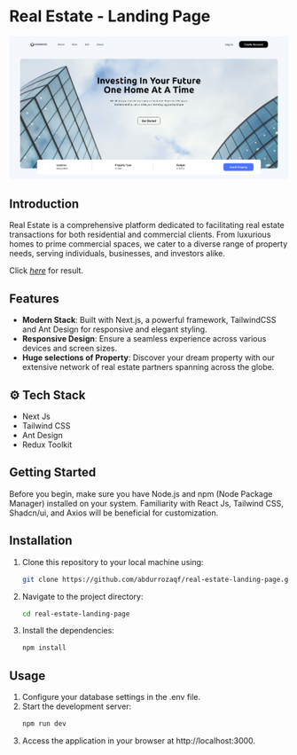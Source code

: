 # Real Estate - Landing Page

<div align="center" width="100%">
   <img src="/public/realestate-page.png" alt="Real Estate">
</div>

## Introduction

Real Estate is a comprehensive platform dedicated to facilitating real estate transactions for both residential and commercial clients. From luxurious homes to prime commercial spaces, we cater to a diverse range of property needs, serving individuals, businesses, and investors alike.

Click [_here_](https://realestate-landingpage.vercel.app/) for result.

## Features

- **Modern Stack**: Built with Next.js, a powerful framework, TailwindCSS and Ant Design for responsive and elegant styling.
- **Responsive Design**: Ensure a seamless experience across various devices and screen sizes.
- **Huge selections of Property**: Discover your dream property with our extensive network of real estate partners spanning across the globe.

## ⚙️ Tech Stack

- Next Js
- Tailwind CSS
- Ant Design
- Redux Toolkit

## Getting Started

Before you begin, make sure you have Node.js and npm (Node Package Manager) installed on your system. Familiarity with React Js, Tailwind CSS, Shadcn/ui, and Axios will be beneficial for customization.

## Installation

1. Clone this repository to your local machine using:

   ```bash
   git clone https://github.com/abdurrozaqf/real-estate-landing-page.git
   ```

2. Navigate to the project directory:
   ```bash
   cd real-estate-landing-page
   ```
3. Install the dependencies:
   ```bash
   npm install
   ```

## Usage

1. Configure your database settings in the .env file.
2. Start the development server:
   ```bash
   npm run dev
   ```
3. Access the application in your browser at http://localhost:3000.
